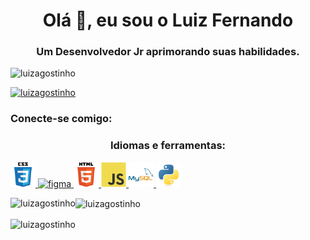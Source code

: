 <h1 align="center">Olá 👋, eu sou o Luiz Fernando</h1>
<h3 align="center">Um Desenvolvedor Jr aprimorando suas habilidades.</h3>

<p align="left"> <img src="https://komarev.com/ghpvc/?username=luizagostinho&label=Profile%20views&color=0e75b6&style=flat" alt="luizagostinho" /> </p>

<p align="left"> <a href="https://github.com/ryo-ma/github-profile-trophy"><img src="https://github-profile-trophy.vercel.app/?username=luizagostinho" alt="luizagostinho" /></a> </p>

<h3 align="left">Conecte-se comigo:</h3>
<p align="left">
</p>

<h3 align="center">Idiomas e ferramentas:</h3>
<p alinhar="esquerda"> <a href="https://www.w3schools.com/css/" target="_blank" rel="noreferrer"> <img src="https://raw.githubusercontent.com/devicons/devicon/master/icons/css3/css3-original-wordmark.svg" alt="css3" width="40" height="40"/> </a> <a href="https://www.figma.com/" target="_blank" rel="noreferrer"> <img src="https://www.vectorlogo.zone/logos/figma/figma-icon.svg" alt="figma" width="40" height="40"/> </a> <a href="https://www.w3.org/html/" target="_blank" rel="noreferrer"> <img src="https://raw.githubusercontent.com/devicons/devicon/master/icons/html5/html5-original-wordmark.svg" alt="html5" width="40" height="40"/> </a> <a href="https://developer.mozilla.org/en-US/docs/Web/JavaScript" target="_blank" rel="noreferrer"> <img src="https://raw.githubusercontent.com/devicons/devicon/master/icons/javascript/javascript-original.svg" alt="javascript" width="40" height="40"/> </a> <a href="https://www.mysql.com/" target="_blank" rel="noreferrer"> <img src="https://raw.githubusercontent.com/devicons/devicon/master/icons/mysql/mysql-original-wordmark.svg" alt="mysql" width="40" height="40"/> </a> <a href="https://www.python.org" target="_blank" rel="noreferrer"> <img src="https://raw.githubusercontent.com/devicons/devicon/master/icons/python/python-original.svg" alt="python" width="40" height="40"/> </a> </p>

<p><img align="left" src="https://github-readme-stats.vercel.app/api/top-langs?username=luizagostinho&show_icons=true&locale=en&layout=compact" alt="luizagostinho" /></p>

<p> <img align="center" src="https://github-readme-stats.vercel.app/api?username=luizagostinho&show_icons=true&locale=en" alt="luizagostinho" /></p>

<p><img align="center" src="https://github-readme-streak-stats.herokuapp.com/?user=luizagostinho&" alt="luizagostinho" /></p>

